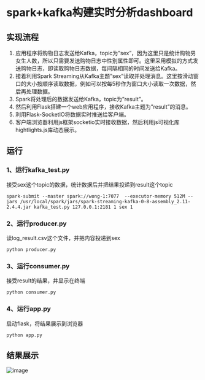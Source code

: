 # spark+kafka构建实时分析dashboard
## 实现流程
1. 应用程序将购物日志发送给Kafka，topic为”sex”，因为这里只是统计购物男女生人数，所以只需要发送购物日志中性别属性即可。这里采用模拟的方式发送购物日志，即读取购物日志数据，每间隔相同的时间发送给Kafka。
2. 接着利用Spark Streaming从Kafka主题”sex”读取并处理消息。这里按滑动窗口的大小按顺序读取数据，例如可以按每5秒作为窗口大小读取一次数据，然后再处理数据。
3. Spark将处理后的数据发送给Kafka，topic为”result”。
4. 然后利用Flask搭建一个web应用程序，接收Kafka主题为”result”的消息。
5. 利用Flask-SocketIO将数据实时推送给客户端。
6. 客户端浏览器利用js框架socketio实时接收数据，然后利用js可视化库hightlights.js库动态展示。
## 运行
### 1、运行kafka_test.py
接受sex这个topic的数据，统计数据后并把结果投递到result这个topic
```
spark-submit --master spark://wong-1:7077  --executor-memory 512M --jars /usr/local/spark/jars/spark-streaming-kafka-0-8-assembly_2.11-2.4.4.jar kafka_test.py 127.0.0.1:2181 1 sex 1
```
### 2、运行producer.py
读log_result.csv这个文件，并把内容投递到sex
```
python producer.py
```
### 3、运行consumer.py
接受result的结果，并显示在终端
```
python consumer.py
```
### 4、运行app.py
启动flask，将结果展示到浏览器
```
python app.py
```
## 结果展示
![image](https://github.com/huangym1/spark_kafka/blob/master/images/chart.png)
